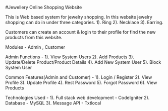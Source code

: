 #Jewellery Online Shopping Website

This is Web based system for jewelry shopping. In this website jewelry shopping can
do in under three categories.
   1). Ring
   2). Necklace
   3). Earring.
   
   Customers can create an account & login to their profile for find the new products from this website.
   
   Modules - Admin , Customer
   
   Admin Functions -
       1). View System Users
       2). Add Products
       3). Update/Delete Product/Product Details
       4). Add New System User
       5). Block System User
   
   Common Features(Admin and Customer) -
       1). Login / Register
       2). View Profile
       3). Update Profile
       4). Rest Password
       5). Forgot Password
       6). View Products
   
   Technologies Used -
       1). Full stack web development - CodeIgniter
       2). Database - MySQL
       3). Message API - Txtlocal


